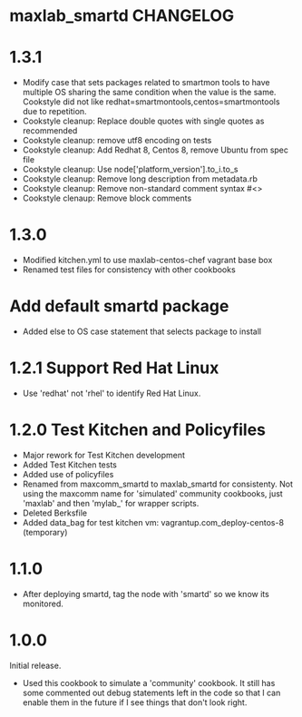 # maxlab_smartd CHANGELOG

# 1.3.1

* Modify case that sets packages related to smartmon tools to have multiple OS sharing the same condition when the value is the same. Cookstyle did not like redhat=smartmontools,centos=smartmontools due to repetition.
* Cookstyle cleanup: Replace double quotes with single quotes as recommended
* Cookstyle cleanup: remove utf8 encoding on tests
* Cookstyle cleanup: Add Redhat 8, Centos 8, remove Ubuntu from spec file
* Cookstyle cleanup: Use node['platform_version'].to_i.to_s
* Cookstyle cleanup: Remove long description from metadata.rb
* Cookstyle cleanup: Remove non-standard comment syntax #<>
* Cookstyle clenaup: Remove block comments

# 1.3.0

* Modified kitchen.yml to use maxlab-centos-chef vagrant base box
* Renamed test files for consistency with other cookbooks

# Add default smartd package

* Added else to OS case statement that selects package to install

# 1.2.1 Support Red Hat Linux

* Use 'redhat' not 'rhel' to identify Red Hat Linux.

# 1.2.0 Test Kitchen and Policyfiles

* Major rework for Test Kitchen development
* Added Test Kitchen tests
* Added use of policyfiles
* Renamed from maxcomm_smartd to maxlab_smartd for consistenty. Not using the maxcomm name for 'simulated' community cookbooks, just 'maxlab' and then 'mylab_' for wrapper scripts.
* Deleted Berksfile
* Added data_bag for test kitchen vm: vagrantup.com_deploy-centos-8 (temporary)

# 1.1.0

* After deploying smartd, tag the node with 'smartd' so we know its monitored.

# 1.0.0

Initial release.

* Used this cookbook to simulate a 'community' cookbook.  It still has some commented out debug statements left in the code so that I can enable them in the future if I see things that don't look right.
